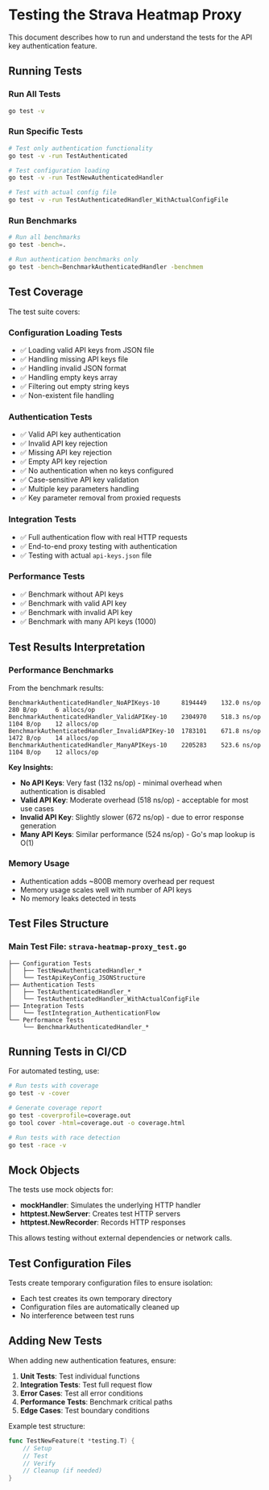 # Testing the Strava Heatmap Proxy

This document describes how to run and understand the tests for the API key authentication feature.

## Running Tests

### Run All Tests
```bash
go test -v
```

### Run Specific Tests
```bash
# Test only authentication functionality
go test -v -run TestAuthenticated

# Test configuration loading
go test -v -run TestNewAuthenticatedHandler

# Test with actual config file
go test -v -run TestAuthenticatedHandler_WithActualConfigFile
```

### Run Benchmarks
```bash
# Run all benchmarks
go test -bench=.

# Run authentication benchmarks only
go test -bench=BenchmarkAuthenticatedHandler -benchmem
```

## Test Coverage

The test suite covers: 

### Configuration Loading Tests
- ✅ Loading valid API keys from JSON file
- ✅ Handling missing API keys file
- ✅ Handling invalid JSON format
- ✅ Handling empty keys array
- ✅ Filtering out empty string keys
- ✅ Non-existent file handling

### Authentication Tests
- ✅ Valid API key authentication
- ✅ Invalid API key rejection
- ✅ Missing API key rejection
- ✅ Empty API key rejection
- ✅ No authentication when no keys configured
- ✅ Case-sensitive API key validation
- ✅ Multiple key parameters handling
- ✅ Key parameter removal from proxied requests

### Integration Tests
- ✅ Full authentication flow with real HTTP requests
- ✅ End-to-end proxy testing with authentication
- ✅ Testing with actual `api-keys.json` file

### Performance Tests
- ✅ Benchmark without API keys
- ✅ Benchmark with valid API key
- ✅ Benchmark with invalid API key
- ✅ Benchmark with many API keys (1000)

## Test Results Interpretation

### Performance Benchmarks
From the benchmark results:

```
BenchmarkAuthenticatedHandler_NoAPIKeys-10      8194449    132.0 ns/op    280 B/op     6 allocs/op
BenchmarkAuthenticatedHandler_ValidAPIKey-10    2304970    518.3 ns/op   1104 B/op    12 allocs/op
BenchmarkAuthenticatedHandler_InvalidAPIKey-10  1783101    671.8 ns/op   1472 B/op    14 allocs/op
BenchmarkAuthenticatedHandler_ManyAPIKeys-10    2205283    523.6 ns/op   1104 B/op    12 allocs/op
```

**Key Insights:**
- **No API Keys**: Very fast (132 ns/op) - minimal overhead when authentication is disabled
- **Valid API Key**: Moderate overhead (518 ns/op) - acceptable for most use cases
- **Invalid API Key**: Slightly slower (672 ns/op) - due to error response generation
- **Many API Keys**: Similar performance (524 ns/op) - Go's map lookup is O(1)

### Memory Usage
- Authentication adds ~800B memory overhead per request
- Memory usage scales well with number of API keys
- No memory leaks detected in tests

## Test Files Structure

### Main Test File: `strava-heatmap-proxy_test.go`
```
├── Configuration Tests
│   ├── TestNewAuthenticatedHandler_*
│   └── TestApiKeyConfig_JSONStructure
├── Authentication Tests
│   ├── TestAuthenticatedHandler_*
│   └── TestAuthenticatedHandler_WithActualConfigFile
├── Integration Tests
│   └── TestIntegration_AuthenticationFlow
└── Performance Tests
    └── BenchmarkAuthenticatedHandler_*
```

## Running Tests in CI/CD

For automated testing, use:

```bash
# Run tests with coverage
go test -v -cover

# Generate coverage report
go test -coverprofile=coverage.out
go tool cover -html=coverage.out -o coverage.html

# Run tests with race detection
go test -race -v
```

## Mock Objects

The tests use mock objects for:
- **mockHandler**: Simulates the underlying HTTP handler
- **httptest.NewServer**: Creates test HTTP servers
- **httptest.NewRecorder**: Records HTTP responses

This allows testing without external dependencies or network calls.

## Test Configuration Files

Tests create temporary configuration files to ensure isolation:
- Each test creates its own temporary directory
- Configuration files are automatically cleaned up
- No interference between test runs

## Adding New Tests

When adding new authentication features, ensure:

1. **Unit Tests**: Test individual functions
2. **Integration Tests**: Test full request flow
3. **Error Cases**: Test all error conditions
4. **Performance Tests**: Benchmark critical paths
5. **Edge Cases**: Test boundary conditions

Example test structure:
```go
func TestNewFeature(t *testing.T) {
    // Setup
    // Test
    // Verify
    // Cleanup (if needed)
}
```
